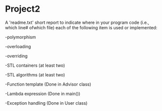 # Project2

A 'readme.txt' short report to indicate where in your program code (i.e., which line# ofwhich file) each of the following item is used or implemented:

-polymorphism

-overloading

-overriding

-STL containers (at least two)

-STL algorithms (at least two)

-Function template (Done in Advisor class)

-Lambda expression (Done in main())

-Exception handling (Done in User class)
